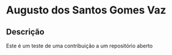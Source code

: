 # Augusto dos Santos Gomes Vaz
## Descrição
Este é um teste de uma contribuição a um repositório aberto

